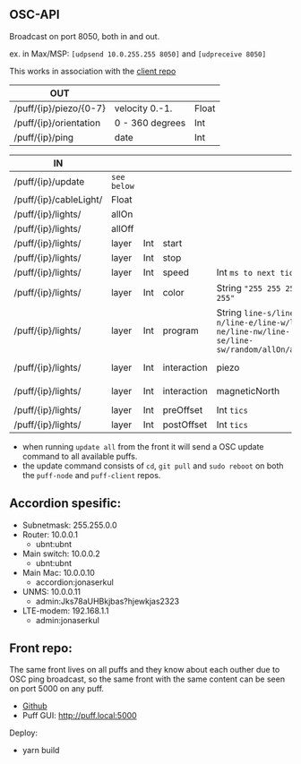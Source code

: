 ## OSC-API

Broadcast on port 8050, both in and out.

ex. in Max/MSP: `[udpsend 10.0.255.255 8050]` and `[udpreceive 8050]`

This works in association with the [client repo](https://github.com/jonasbarsten/puff-client)

|OUT|||
|---|---|---|
|/puff/{ip}/piezo/{0-7}|velocity 0.-1.|Float|
|/puff/{ip}/orientation|0 - 360 degrees|Int|
|/puff/{ip}/ping|date|Int|

|IN||||||Default|
|---|---|---|---|---|---|---|
|/puff/{ip}/update|`see below`||
|/puff/{ip}/cableLight/|Float||
|/puff/{ip}/lights/|allOn||
|/puff/{ip}/lights/|allOff||
|/puff/{ip}/lights/|layer|Int|start|
|/puff/{ip}/lights/|layer|Int|stop|
|/puff/{ip}/lights/|layer|Int|speed|Int `ms to next tic`||500
|/puff/{ip}/lights/|layer|Int|color|String `"255 255 255 255"`||10 10 10 10
|/puff/{ip}/lights/|layer|Int|program|String `line-s/line-n/line-e/line-w/line-ne/line-nw/line-se/line-sw/random/allOn/allOff`||line-s
|/puff/{ip}/lights/|layer|Int|interaction|piezo|String `on/off`|off
|/puff/{ip}/lights/|layer|Int|interaction|magneticNorth|String `on/off`|off
|/puff/{ip}/lights/|layer|Int|preOffset|Int `tics`||0
|/puff/{ip}/lights/|layer|Int|postOffset|Int `tics`||0

* when running `update all` from the front it will send a OSC update command to all available puffs.
* the update command consists of `cd`, `git pull` and `sudo reboot` on both the `puff-node` and `puff-client` repos.

## Accordion spesific:

* Subnetmask: 255.255.0.0
* Router: 10.0.0.1
	* ubnt:ubnt
* Main switch: 10.0.0.2
	* ubnt:ubnt
* Main Mac: 10.0.0.10
	* accordion:jonaserkul
* UNMS: 10.0.0.11
	* admin:Jks78aUHBkjbas?hjewkjas2323
* LTE-modem: 192.168.1.1
	* admin:jonaserkul

## Front repo:

The same front lives on all puffs and they know about each outher due to OSC ping broadcast, so the same front with the same content can be seen on port 5000 on any puff. 

* [Github](https://github.com/jonasbarsten/puff-client)
* Puff GUI: http://puff.local:5000

Deploy:

* yarn build